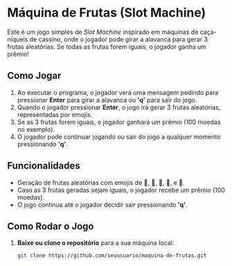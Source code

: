 # Máquina de Frutas (Slot Machine)

Este é um jogo simples de *Slot Machine* inspirado em máquinas de caça-níqueis de cassino, onde o jogador pode girar a alavanca para gerar 3 frutas aleatórias. Se todas as frutas forem iguais, o jogador ganha um prêmio!

## Como Jogar

1. Ao executar o programa, o jogador verá uma mensagem pedindo para pressionar **Enter** para girar a alavanca ou **'q'** para sair do jogo.
2. Quando o jogador pressionar **Enter**, o jogo irá gerar 3 frutas aleatórias, representadas por emojis.
3. Se as 3 frutas forem iguais, o jogador ganhará um prêmio (100 moedas no exemplo).
4. O jogador pode continuar jogando ou sair do jogo a qualquer momento pressionando **'q'**.

## Funcionalidades

- Geração de frutas aleatórias com emojis de 🍒, 🍋, 🍉, 🍊, e 🍎.
- Caso as 3 frutas geradas sejam iguais, o jogador recebe um prêmio (100 moedas).
- O jogo continua até o jogador decidir sair pressionando **'q'**.
  
## Como Rodar o Jogo

1. **Baixe ou clone o repositório** para a sua máquina local:

   ```bash
   git clone https://github.com/seuusuario/maquina-de-frutas.git
